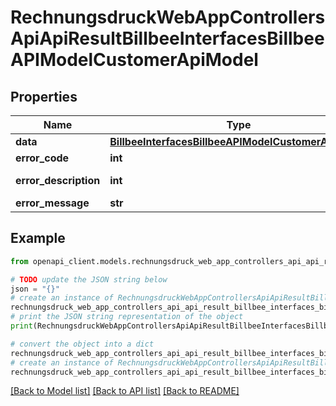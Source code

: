 # RechnungsdruckWebAppControllersApiApiResultBillbeeInterfacesBillbeeAPIModelCustomerApiModel


## Properties

Name | Type | Description | Notes
------------ | ------------- | ------------- | -------------
**data** | [**BillbeeInterfacesBillbeeAPIModelCustomerApiModel**](BillbeeInterfacesBillbeeAPIModelCustomerApiModel.md) |  | [optional] 
**error_code** | **int** |  | [optional] 
**error_description** | **int** |  | [optional] [readonly] 
**error_message** | **str** |  | [optional] 

## Example

```python
from openapi_client.models.rechnungsdruck_web_app_controllers_api_api_result_billbee_interfaces_billbee_api_model_customer_api_model import RechnungsdruckWebAppControllersApiApiResultBillbeeInterfacesBillbeeAPIModelCustomerApiModel

# TODO update the JSON string below
json = "{}"
# create an instance of RechnungsdruckWebAppControllersApiApiResultBillbeeInterfacesBillbeeAPIModelCustomerApiModel from a JSON string
rechnungsdruck_web_app_controllers_api_api_result_billbee_interfaces_billbee_api_model_customer_api_model_instance = RechnungsdruckWebAppControllersApiApiResultBillbeeInterfacesBillbeeAPIModelCustomerApiModel.from_json(json)
# print the JSON string representation of the object
print(RechnungsdruckWebAppControllersApiApiResultBillbeeInterfacesBillbeeAPIModelCustomerApiModel.to_json())

# convert the object into a dict
rechnungsdruck_web_app_controllers_api_api_result_billbee_interfaces_billbee_api_model_customer_api_model_dict = rechnungsdruck_web_app_controllers_api_api_result_billbee_interfaces_billbee_api_model_customer_api_model_instance.to_dict()
# create an instance of RechnungsdruckWebAppControllersApiApiResultBillbeeInterfacesBillbeeAPIModelCustomerApiModel from a dict
rechnungsdruck_web_app_controllers_api_api_result_billbee_interfaces_billbee_api_model_customer_api_model_from_dict = RechnungsdruckWebAppControllersApiApiResultBillbeeInterfacesBillbeeAPIModelCustomerApiModel.from_dict(rechnungsdruck_web_app_controllers_api_api_result_billbee_interfaces_billbee_api_model_customer_api_model_dict)
```
[[Back to Model list]](../README.md#documentation-for-models) [[Back to API list]](../README.md#documentation-for-api-endpoints) [[Back to README]](../README.md)


